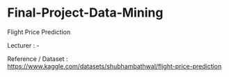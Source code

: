 # Final-Project-Data-Mining

Flight Price Prediction

Lecturer : -


Reference / Dataset : https://www.kaggle.com/datasets/shubhambathwal/flight-price-prediction